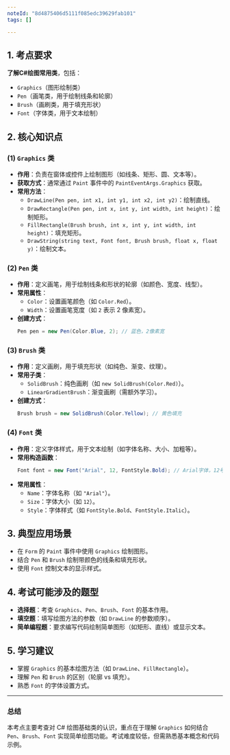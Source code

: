 ```yaml
---
noteId: "8d4875406d5111f085edc39629fab101"
tags: []

---
```




## **1. 考点要求**  
**了解C#绘图常用类**，包括：  
- `Graphics`（图形绘制类）  
- `Pen`（画笔类，用于绘制线条和轮廓）  
- `Brush`（画刷类，用于填充形状）  
- `Font`（字体类，用于文本绘制）  

## **2. 核心知识点**  

### **(1) `Graphics` 类**  
- **作用**：负责在窗体或控件上绘制图形（如线条、矩形、圆、文本等）。  
- **获取方式**：通常通过 `Paint` 事件中的 `PaintEventArgs.Graphics` 获取。  
- **常用方法**：  
  - `DrawLine(Pen pen, int x1, int y1, int x2, int y2)`：绘制直线。  
  - `DrawRectangle(Pen pen, int x, int y, int width, int height)`：绘制矩形。  
  - `FillRectangle(Brush brush, int x, int y, int width, int height)`：填充矩形。  
  - `DrawString(string text, Font font, Brush brush, float x, float y)`：绘制文本。  

### **(2) `Pen` 类**  
- **作用**：定义画笔，用于绘制线条和形状的轮廓（如颜色、宽度、线型）。  
- **常用属性**：  
  - `Color`：设置画笔颜色（如 `Color.Red`）。  
  - `Width`：设置画笔宽度（如 `2` 表示 2 像素宽）。  
- **创建方式**：  
  ```csharp
  Pen pen = new Pen(Color.Blue, 2); // 蓝色，2像素宽
  ```

### **(3) `Brush` 类**  
- **作用**：定义画刷，用于填充形状（如纯色、渐变、纹理）。  
- **常用子类**：  
  - `SolidBrush`：纯色画刷（如 `new SolidBrush(Color.Red)`）。  
  - `LinearGradientBrush`：渐变画刷（需额外学习）。  
- **创建方式**：  
  ```csharp
  Brush brush = new SolidBrush(Color.Yellow); // 黄色填充
  ```

### **(4) `Font` 类**  
- **作用**：定义字体样式，用于文本绘制（如字体名称、大小、加粗等）。  
- **常用构造函数**：  
  ```csharp
  Font font = new Font("Arial", 12, FontStyle.Bold); // Arial字体，12号，加粗
  ```
- **常用属性**：  
  - `Name`：字体名称（如 `"Arial"`）。  
  - `Size`：字体大小（如 `12`）。  
  - `Style`：字体样式（如 `FontStyle.Bold`、`FontStyle.Italic`）。  

## **3. 典型应用场景**  
- 在 `Form` 的 `Paint` 事件中使用 `Graphics` 绘制图形。  
- 结合 `Pen` 和 `Brush` 绘制带颜色的线条和填充形状。  
- 使用 `Font` 控制文本的显示样式。  

## **4. 考试可能涉及的题型**  
- **选择题**：考查 `Graphics`、`Pen`、`Brush`、`Font` 的基本作用。  
- **填空题**：填写绘图方法的参数（如 `DrawLine` 的参数顺序）。  
- **简单编程题**：要求编写代码绘制简单图形（如矩形、直线）或显示文本。  

## **5. 学习建议**  
- 掌握 `Graphics` 的基本绘图方法（如 `DrawLine`、`FillRectangle`）。  
- 理解 `Pen` 和 `Brush` 的区别（轮廓 vs 填充）。  
- 熟悉 `Font` 的字体设置方式。  

---

### **总结**  
本考点主要考查对 C# 绘图基础类的认识，重点在于理解 `Graphics` 如何结合 `Pen`、`Brush`、`Font` 实现简单绘图功能。考试难度较低，但需熟悉基本概念和代码示例。
